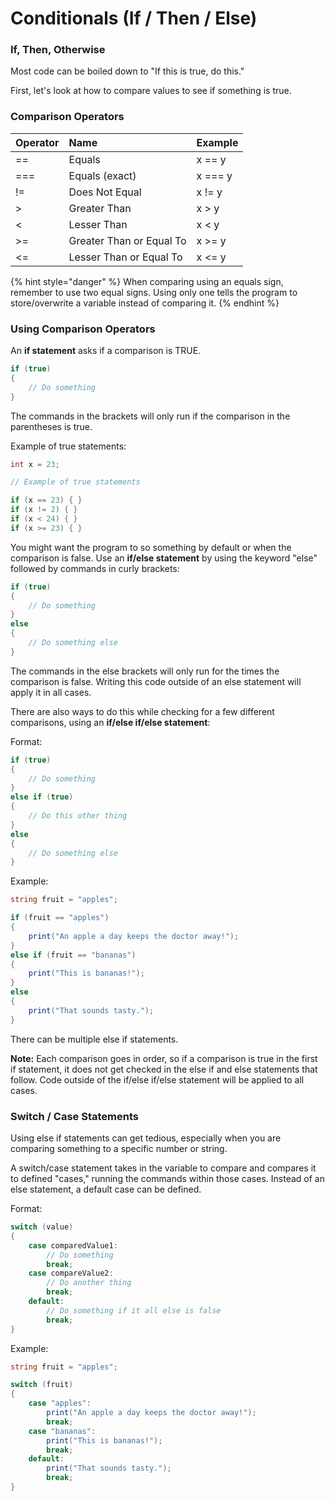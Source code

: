 # Conditionals \(If / Then / Else\)

### **If, Then, Otherwise**

Most code can be boiled down to "If this is true, do this."

First, let's look at how to compare values to see if something is true.

### **Comparison Operators**

| Operator | Name | Example |
| :--- | :--- | :--- |
| == | Equals | x == y |
| === | Equals \(exact\) | x === y |
| != | Does Not Equal | x != y |
| &gt; | Greater Than | x &gt; y |
| &lt; | Lesser Than | x &lt; y |
| &gt;= | Greater Than or Equal To | x &gt;= y |
| &lt;= | Lesser Than or Equal To | x &lt;= y |

{% hint style="danger" %}
When comparing using an equals sign, remember to use two equal signs. Using only one tells the program to store/overwrite a variable instead of comparing it.
{% endhint %}

### Using Comparison Operators

An **if statement** asks if a comparison is TRUE.

```csharp
if (true) 
{
    // Do something
}
```

The commands in the brackets will only run if the comparison in the parentheses is true.

Example of true statements:

```csharp
int x = 23;

// Example of true statements

if (x == 23) { }
if (x != 2) { }
if (x < 24) { }
if (x >= 23) { }
```

You might want the program to so something by default or when the comparison is false. Use an **if/else statement** by using the keyword "else" followed by commands in curly brackets:

```csharp
if (true)
{
    // Do something
}
else
{
    // Do something else
}
```

The commands in the else brackets will only run for the times the comparison is false. Writing this code outside of an else statement will apply it in all cases.

There are also ways to do this while checking for a few different comparisons, using an **if/else if/else statement**:

Format:

```csharp
if (true)
{
    // Do something
}
else if (true)
{
    // Do this other thing
}
else
{
    // Do something else
}
```

Example:

```csharp
string fruit = "apples";

if (fruit == "apples")
{
    print("An apple a day keeps the doctor away!");
}
else if (fruit == "bananas")
{
    print("This is bananas!");
}
else
{
    print("That sounds tasty.");
}
```

There can be multiple else if statements. 

**Note:** Each comparison goes in order, so if a comparison is true in the first if statement, it does not get checked in the else if and else statements that follow. Code outside of the if/else if/else statement will be applied to all cases.

### Switch / Case Statements

Using else if statements can get tedious, especially when you are comparing something to a specific number or string.

A switch/case statement takes in the variable to compare and compares it to defined "cases," running the commands within those cases. Instead of an else statement, a default case can be defined.

Format:

```csharp
switch (value)
{
    case comparedValue1:
        // Do something
        break;
    case compareValue2:
        // Do another thing
        break;
    default:
        // Do something if it all else is false
        break;
}
```

Example:

```csharp
string fruit = "apples";

switch (fruit)
{
    case "apples":
        print("An apple a day keeps the doctor away!");
        break;
    case "bananas":
        print("This is bananas!");
        break;
    default:
        print("That sounds tasty.");
        break;
}
```

